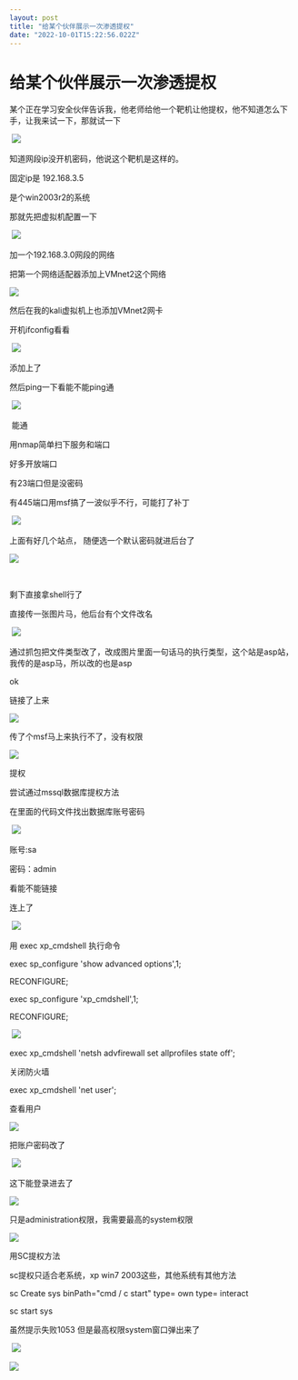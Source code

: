 ```yaml
---
layout: post
title: "给某个伙伴展示一次渗透提权"
date: "2022-10-01T15:22:56.022Z"
---
```

给某个伙伴展示一次渗透提权
=============

某个正在学习安全伙伴告诉我，他老师给他一个靶机让他提权，他不知道怎么下手，让我来试一下，那就试一下

 ![](https://img2022.cnblogs.com/blog/1551458/202210/1551458-20221001193800792-409006354.png)

知道网段ip没开机密码，他说这个靶机是这样的。

固定ip是 192.168.3.5

是个win2003r2的系统

那就先把虚拟机配置一下

 ![](https://img2022.cnblogs.com/blog/1551458/202210/1551458-20221001193845563-440404699.png)

加一个192.168.3.0网段的网络

把第一个网络适配器添加上VMnet2这个网络

![](https://img2022.cnblogs.com/blog/1551458/202210/1551458-20221001193859068-1168207114.png)

然后在我的kali虚拟机上也添加VMnet2网卡

开机ifconfig看看

 ![](https://img2022.cnblogs.com/blog/1551458/202210/1551458-20221001193910580-1825661901.png)

添加上了

然后ping一下看能不能ping通

 ![](https://img2022.cnblogs.com/blog/1551458/202210/1551458-20221001193925009-2126590401.png)

 能通

用nmap简单扫下服务和端口

好多开放端口

有23端口但是没密码

有445端口用msf搞了一波似乎不行，可能打了补丁

 ![](https://img2022.cnblogs.com/blog/1551458/202210/1551458-20221001193943700-1814829182.png)

上面有好几个站点， 随便选一个默认密码就进后台了

![](https://img2022.cnblogs.com/blog/1551458/202210/1551458-20221001193955279-203619044.png)

 

剩下直接拿shell行了

直接传一张图片马，他后台有个文件改名

 ![](https://img2022.cnblogs.com/blog/1551458/202210/1551458-20221001194006729-1060156555.png)

通过抓包把文件类型改了，改成图片里面一句话马的执行类型，这个站是asp站，我传的是asp马，所以改的也是asp

ok

链接了上来

![](https://img2022.cnblogs.com/blog/1551458/202210/1551458-20221001194021660-431349588.png)

传了个msf马上来执行不了，没有权限

![](https://img2022.cnblogs.com/blog/1551458/202210/1551458-20221001194045227-1613238858.png)

提权

尝试通过mssql数据库提权方法

在里面的代码文件找出数据库账号密码

 ![](https://img2022.cnblogs.com/blog/1551458/202210/1551458-20221001194110680-1856757798.png)

账号:sa

密码：admin

看能不能链接

连上了

 ![](https://img2022.cnblogs.com/blog/1551458/202210/1551458-20221001192508013-1353329121.png)

用 exec xp\_cmdshell 执行命令

exec sp\_configure 'show advanced options',1;

RECONFIGURE;

exec sp\_configure 'xp\_cmdshell',1;

RECONFIGURE;

 ![](https://img2022.cnblogs.com/blog/1551458/202210/1551458-20221001194135822-2099928954.png)

exec xp\_cmdshell 'netsh advfirewall set allprofiles state off';

关闭防火墙

exec xp\_cmdshell 'net user';

查看用户

![](https://img2022.cnblogs.com/blog/1551458/202210/1551458-20221001194156261-545284086.png)

把账户密码改了

 ![](https://img2022.cnblogs.com/blog/1551458/202210/1551458-20221001194220552-25778009.png)

这下能登录进去了

![](https://img2022.cnblogs.com/blog/1551458/202210/1551458-20221001194423994-325876564.png)

只是administration权限，我需要最高的system权限

![](https://img2022.cnblogs.com/blog/1551458/202210/1551458-20221001194240383-1097226162.png)

用SC提权方法

sc提权只适合老系统，xp win7 2003这些，其他系统有其他方法

sc Create sys binPath="cmd / c start" type= own type= interact

sc start sys  

虽然提示失败1053 但是最高权限system窗口弹出来了

 ![](https://img2022.cnblogs.com/blog/1551458/202210/1551458-20221001192907157-652201046.png)

![](https://img2022.cnblogs.com/blog/1551458/202210/1551458-20221001194350979-1188203361.png)